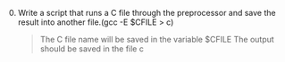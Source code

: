 0. Write a script that runs a C file through the preprocessor and save the result into another file.(gcc -E $CFILE > c)
   > The C file name will be saved in the variable $CFILE
   > The output should be saved in the file c
   
                                                